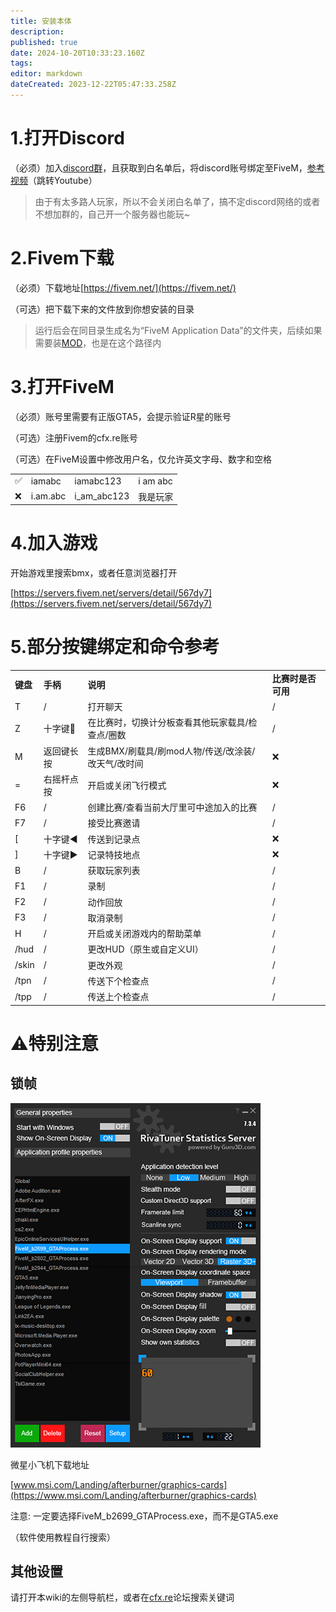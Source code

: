 ```yaml
---
title: 安装本体
description: 
published: true
date: 2024-10-20T10:33:23.160Z
tags: 
editor: markdown
dateCreated: 2023-12-22T05:47:33.258Z
---
```


# 1.打开Discord

（必须）加入[discord群](https://discord.com/invite/ryAE73x)，且获取到白名单后，将discord账号绑定至FiveM，[参考视频](https://www.youtube.com/watch?v=SWD2q0JKRCc)（跳转Youtube）

> 由于有太多路人玩家，所以不会关闭白名单了，搞不定discord网络的或者不想加群的，自己开一个服务器也能玩~

# 2.Fivem下载

（必须）下载地址[https://fivem.net/](https://fivem.net/)

（可选）把下载下来的文件放到你想安装的目录

> 运行后会在同目录生成名为“FiveM Application Data”的文件夹，后续如果需要装[MOD](https://gta5bmx.me/zh/FiveM/安装MOD)，也是在这个路径内

# 3.打开FiveM

（必须）账号里需要有正版GTA5，会提示验证R星的账号

（可选）注册Fivem的cfx.re账号

（可选）在FiveM设置中修改用户名，仅允许英文字母、数字和空格

|     |     |     |     |
| --- | --- | --- | --- |
| ✅   | iamabc | iamabc123 | i am abc |
| ❌   | i.am.abc | i\_am\_abc123 | 我是玩家 |

# 4.加入游戏

开始游戏里搜索bmx，或者任意浏览器打开

[https://servers.fivem.net/servers/detail/567dy7](https://servers.fivem.net/servers/detail/567dy7)

# 5.部分按键绑定和命令参考

|     |     |     |     |
| --- | --- | --- | --- |
| **键盘** | **手柄** | **说明** | **比赛时是否可用** |
| T   | /   | 打开聊天 | /   |
| Z   | 十字键🔽 | 在比赛时，切换计分板查看其他玩家载具/检查点/圈数 | /   |
| M   | 返回键长按 | 生成BMX/刷载具/刷mod人物/传送/改涂装/改天气/改时间 | ❌   |
| \=  | 右摇杆点按 | 开启或关闭飞行模式 | ❌   |
| F6  | /   | 创建比赛/查看当前大厅里可中途加入的比赛 | /   |
| F7  | /   | 接受比赛邀请 | /   |
| \[  | 十字键◀️ | 传送到记录点 | ❌   |
| \]  | 十字键▶️ | 记录特技地点 | ❌   |
| B   | /   | 获取玩家列表 | /   |
| F1  | /   | 录制  | /   |
| F2  | /   | 动作回放 | /   |
| F3  | /   | 取消录制 | /   |
| H   | /   | 开启或关闭游戏内的帮助菜单 | /   |
| /hud | /   | 更改HUD（原生或自定义UI） | /   |
| /skin | /   | 更改外观 | /   |
| /tpn | /   | 传送下个检查点 | /   |
| /tpp | /   | 传送上个检查点 | /   |

# ⚠️特别注意

## 锁帧

![](/fivem相关/锁帧.png)

微星小飞机下载地址

[www.msi.com/Landing/afterburner/graphics-cards](https://www.msi.com/Landing/afterburner/graphics-cards)

注意: 一定要选择FiveM\_b2699\_GTAProcess.exe，而不是GTA5.exe

（软件使用教程自行搜索）

## 其他设置

请打开本wiki的左侧导航栏，或者在[cfx.re](https://forum.cfx.re)论坛搜索关键词